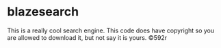 # blazesearch
This is a really cool search engine.
This code does have copyright so you are allowed to download it, but not say it is yours.
©592r
